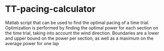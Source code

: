 # TT-pacing-calculator

Matlab script that can be used to find the optimal pacing of a time trial. 
Optimization is performed by finding the optimal power for each section on the time trial, taking into account the wind direction. Boundaries are a lower and upper bound on the power per section, as well as a maximum on the average power for one lap
